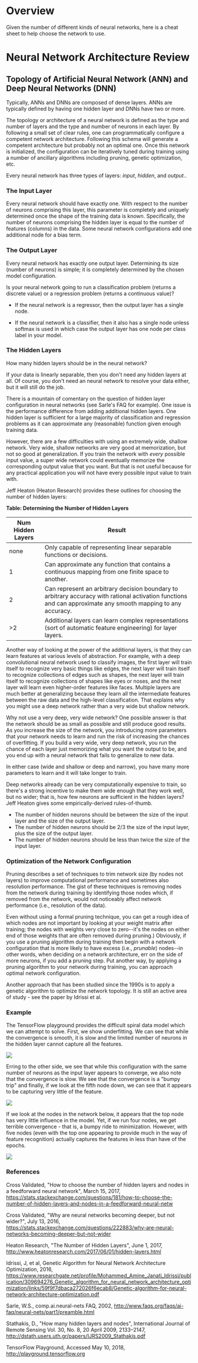 # Overview

Given the number of different kinds of neural networks, here is a cheat sheet to help choose the network to use.

# Neural Network Architecture Review

## Topology of Artificial Neural Network (ANN) and Deep Neural Networks (DNN)

Typically, ANNs and DNNs are composed of dense layers.  ANNs are typically defined by having one hidden layer and DNNs have two or more.

The topology or architecture of a neural network is defined as the type and number of layers and the type and number of neurons in each layer.  By following a small set of clear rules, one can programmatically configure a competent network architecture. Following this schema will generate a competent architecture but probably not an optimal one. Once this network is initialized, the configuration can be iteratively tuned during training using a number of ancillary algorithms including pruning, genetic optimization, etc.

Every neural network has three types of layers: *input*, *hidden*, and *output*..

### The Input Layer

Every neural network should have exactly one.  With respect to the number of neurons comprising this layer, this parameter is completely and uniquely determined once the shape of the training data is known. Specifically, the number of neurons comprising the hidden layer is equal to the number of features (columns) in the data. Some neural network configurations add one additional node for a bias term.

### The Output Layer

Every neural network has exactly one output layer. Determining its size (number of neurons) is simple; it is completely determined by the chosen model configuration.

Is your neural network going to run a classification problem (returns a discrete value) or a regression problem (returns a continuous value)?

* If the neural network is a regressor, then the output layer has a single node.

* If the neural network is a classifier, then it also has a single node unless softmax is used in which case the output layer has one node per class label in your model.

### The Hidden Layers

How many hidden layers should be in the neural network?

If your data is linearly separable, then you don't need any hidden layers at all. Of course, you don't need an neural network to resolve your data either, but it will still do the job.

There is a mountain of comentary on the question of hidden layer configuration in neural networks (see Sarle's FAQ for example). One issue is the performance difference from adding additional hidden layers. One hidden layer is sufficient for a large majority of classification and regression problems as it can approximate any (reasonable) function given enough training data.

However, there are a few difficulties with using an extremely wide, shallow network. Very wide, shallow networks are very good at memorization, but not so good at generalization. If you train the network with *every* possible input value, a super wide network could eventually memorize the corresponding output value that you want. But that is not useful because for any practical application you will not have every possible input value to train with.

Jeff Heaton (Heaton Research) provides these outlines for choosing the number of hidden layers:

**Table: Determining the Number of Hidden Layers**

| **Num   Hidden Layers** | **Result**                                                   |
| ----------------------- | ------------------------------------------------------------ |
| none                    | Only capable of representing linear separable functions or decisions. |
| 1                       | Can  approximate any function that contains a continuous mapping from one finite space to another. |
| 2                       | Can  represent an arbitrary decision boundary to arbitrary accuracy with rational activation functions and can approximate any smooth mapping to any accuracy. |
| >2                      | Additional layers can learn complex representations (sort of automatic feature engineering) for layer layers. |

Another way of looking at the power of the additional layers, is that they can learn features at various levels of abstraction. For example, with a deep convolutional neural network used to classify images, the first layer will train itself to recognize very basic things like edges, the next layer will train itself to recognize collections of edges such as shapes, the next layer will train itself to recognize collections of shapes like eyes or noses, and the next layer will learn even higher-order features like faces. Multiple layers are much better at generalizing because they learn all the intermediate features between the raw data and the high-level classification. That explains why you might use a deep network rather than a very wide but shallow network.

Why not use a very deep, very wide network? One possible answer is that the network should be as small as possible and still produce good results. As you increase the size of the network, you introducing more parameters that your network needs to learn and run the risk of increasing the chances of overfitting. If you build a very wide, very deep network, you run the chance of each layer just memorizing what you want the output to be, and you end up with a neural network that fails to generalize to new data.

In either case (wide and shallow or deep and narrow), you have many more parameters to learn and it will take longer to train. 

Deep networks already can be very computationally expensive to train, so there's a strong incentive to make them wide enough that they work well, but no wider; that is, how few neurons are sufficient in the hidden layers? Jeff Heaton gives some empirically-derived rules-of-thumb.

* The number of hidden neurons should be between the size of the input layer and the size of the output layer.
* The number of hidden neurons should be 2/3 the size of the input layer, plus the size of the output layer.
* The number of hidden neurons should be less than twice the size of the input layer.

### Optimization of the Network Configuration

Pruning describes a set of techniques to trim network size (by nodes not layers) to improve computational performance and sometimes also resolution performance. The gist of these techniques is removing nodes from the network during training by identifying those nodes which, if removed from the network, would not noticeably affect network performance (i.e., resolution of the data). 

Even without using a formal pruning technique, you can get a rough idea of which nodes are not important by looking at your weight matrix after training; the nodes with weights very close to zero--it's the nodes on either end of those weights that are often removed during pruning.) Obviously, if you use a pruning algorithm during training then begin with a network configuration that is more likely to have excess (i.e., *prunable*) nodes--in other words, when deciding on a network architecture, err on the side of more neurons, if you add a pruning step. Put another way, by applying a pruning algorithm to your network during training, you can approach optimal network configuration.

Another approach that has been studied since the 1990s is to apply a genetic algorithm to optimize the network topology.  It is still an active area of study - see the paper by Idrissi et al.

### Example

The TensorFlow playground provides the difficult spiral data model which we can attempt to solve.  First, we show underfitting. We can see that while the convergence is smooth, it is slow and the limited number of neurons in the hidden layer cannot capture all the features.

![](Images/Spiral_Underfit.jpg)

Erring to the other side, we see that while this configuration with the same number of neurons as the input layer appears to converge, we also note that the convergence is slow.  We see that the convergence is a "bumpy trip" and finally, if we look at the fifth node down, we can see that it appears to be capturing very little of the feature.

![](Images/Spiral_Overfit.jpg)

If we look at the nodes in the network below, it appears that the top node has very little influence in the model.  Yet, if we run four nodes, we get terrible convergence - that is, a bumpy ride to minimization.  However, with five nodes (even with the top one appearing to provide much in the way of feature recognition) actually captures the features in less than have of the epochs.

![](Images/Spiral_JustRight.jpg)

### References

Cross Validated, "How to choose the number of hidden layers and nodes in a feedforward neural network", March 15, 2017, https://stats.stackexchange.com/questions/181/how-to-choose-the-number-of-hidden-layers-and-nodes-in-a-feedforward-neural-netw

Cross Validated, "Why are neural networks becoming deeper, but not wider?", July 13, 2016, https://stats.stackexchange.com/questions/222883/why-are-neural-networks-becoming-deeper-but-not-wider

Heaton Research, "The Number of Hidden Layers", June 1, 2017, http://www.heatonresearch.com/2017/06/01/hidden-layers.html

Idrissi, J, et al, Genetic Algorithm for Neural Network Architecture Optimization, 2016, https://www.researchgate.net/profile/Mohammed_Amine_Janati_Idrissi/publication/309694276_Genetic_algorithm_for_neural_network_architecture_optimization/links/59f9f7dbaca272026f6ecab8/Genetic-algorithm-for-neural-network-architecture-optimization.pdf

Sarle, W.S., comp.ai.neural-nets FAQ, 2002, http://www.faqs.org/faqs/ai-faq/neural-nets/part1/preamble.html

Stathakis, D., "How many hidden layers and nodes", International Journal of Remote Sensing
Vol. 30, No. 8, 20 April 2009, 2133–2147, http://dstath.users.uth.gr/papers/IJRS2009_Stathakis.pdf

TensorFlow Playground, Accessed May 10, 2018, http://playground.tensorflow.org
